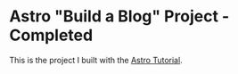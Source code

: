 # Astro "Build a Blog" Project - Completed

This is the project I built with the [Astro Tutorial](https://docs.astro.build/en/tutorial/0-introduction/). 
